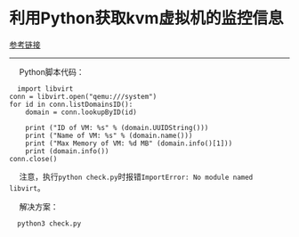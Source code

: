 # 利用Python获取kvm虚拟机的监控信息

[参考链接](https://blog.51cto.com/10616534/1878609)

---------------

&emsp; Python脚本代码：

```
  import libvirt
conn = libvirt.open("qemu:///system")
for id in conn.listDomainsID():
	domain = conn.lookupByID(id)
	
	print ("ID of VM: %s" % (domain.UUIDString()))
	print ("Name of VM: %s" % (domain.name()))  
	print ("Max Memory of VM: %d MB" (domain.info()[1]))
	print (domain.info())
conn.close()
```

&emsp; 注意，执行`python check.py`时报错`ImportError: No module named libvirt`。

&emsp; 解决方案：

```
  python3 check.py
```
